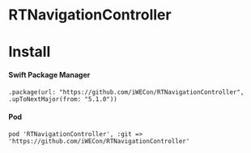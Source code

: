 # RTNavigationController

# Install
#### Swift Package Manager
```
.package(url: "https://github.com/iWECon/RTNavigationController", .upToNextMajor(from: "5.1.0"))
```

#### Pod
```
pod 'RTNavigationController', :git => 'https://github.com/iWECon/RTNavigationController'
```
